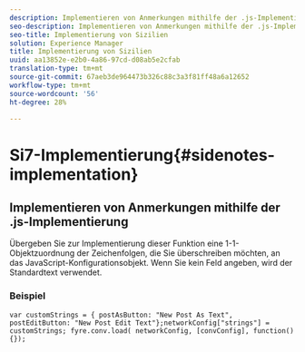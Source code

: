 ```yaml
---
description: Implementieren von Anmerkungen mithilfe der .js-Implementierung.
seo-description: Implementieren von Anmerkungen mithilfe der .js-Implementierung.
seo-title: Implementierung von Sizilien
solution: Experience Manager
title: Implementierung von Sizilien
uuid: aa13852e-e2b0-4a86-97cd-d08ab5e2cfab
translation-type: tm+mt
source-git-commit: 67aeb3de964473b326c88c3a3f81ff48a6a12652
workflow-type: tm+mt
source-wordcount: '56'
ht-degree: 28%

---
```



# Si7-Implementierung{#sidenotes-implementation}

## Implementieren von Anmerkungen mithilfe der .js-Implementierung

Übergeben Sie zur Implementierung dieser Funktion eine 1-1-Objektzuordnung der Zeichenfolgen, die Sie überschreiben möchten, an das JavaScript-Konfigurationsobjekt. Wenn Sie kein Feld angeben, wird der Standardtext verwendet.

### Beispiel 

```
var customStrings = { postAsButton: "New Post As Text", postEditButton: "New Post Edit Text"};networkConfig["strings"] = customStrings; fyre.conv.load( networkConfig, [convConfig], function(){});
```
